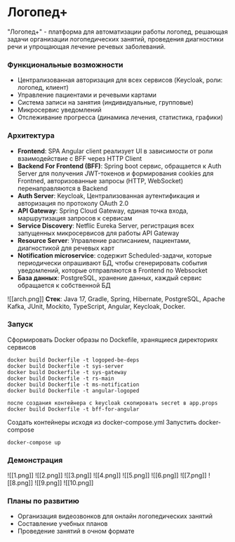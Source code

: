 # Логопед+
"Логопед+" - платформа для автоматизации работы логопед, решающая задачи организации логопедических занятий, проведения диагностики речи и упрощающая лечение речевых заболеваний.
### Функциональные возможности
- Централизованная авторизация для всех сервисов (Keycloak, роли: логопед, клиент)
- Управление пациентами и речевыми картами
- Система записи на занятия (индивидуальные, групповые)
- Микросервис уведомлений
- Отслеживание прогресса (динамика лечения, статистика, графики)
### Архитектура
- **Frontend**: SPA Angular client реализует UI в зависимости от роли взаимодействие с BFF через HTTP Client
- **Backend For Frontend (BFF)**: Spring boot сервис, обращается к Auth Server для получения JWT-токенов и формирования cookies для Frontned, авторизованные запросы (HTTP, WebSocket) перенаправляются в Backend
- **Auth Server**: Keycloak, Централизованная аутентификация и авторизация по протоколу OAuth 2.0
- **API Gateway**: Spring Cloud Gateway, единая точка входа, маршрутизация запросов к сервисам
- **Service Discovery**: Netflic Eureka Server, регистрация всех запущенных микросервисов для работы API Gateway
- **Resource Server**: Управление расписанием, пациентами, диагностикой для речевых карт
- **Notification microservice**: содержит Scheduled-задачи, которые периодически опрашивают БД, чтобы сгенерировать события уведомлений, которые отправляются в Frontend по Websocket 
- **База данных**: PostgreSQL, хранение данных, каждый сервис обращается к собственной БД

![[arch.png]]
**Стек**: Java 17, Gradle, Spring, Hibernate, PostgreSQL, Apache Kafka, JUnit, Mockito, TypeScript, Angular, Keycloak, Docker.

### Запуск
Сформировать Docker образы по Dockefile, хранящиеся директориях сервисов
```
docker build Dockerfile -t logoped-be-deps
docker build Dockerfile -t sys-server
docker build Dockerfile -t sys-gateway
docker build Dockerfile -t rs-main
docker build Dockerfile -t ms-notification
docker build Dockerfile -t angular-logoped

после создания контейнера с keycloak скопировать secret в app.props
docker build Dockerfile -t bff-for-angular
```

Создать контейнеры исходя из docker-compose.yml
Запустить docker-compose
```
docker-compose up
```
### Демонстрация
![[1.png]]
![[2.png]]
![[3.png]]
![[4.png]]
![[5.png]]
![[6.png]]
![[7.png]]
![[8.png]]
![[9.png]]
![[10.png]]

### Планы по развитию
- Организация видеозвонков для онлайн логопедических занятий
- Составление учебных планов
- Проведение занятий в очном формате